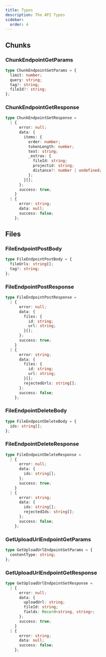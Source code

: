 ```yaml
---
title: Types
description: The API Types
sidebar:
  order: 4
---
```


## Chunks

### ChunkEndpointGetParams

```typescript title="ChunkEndpointGetParams.ts"
type ChunkEndpointGetParams = {
  limit: number;
  query: string;
  tag?: string;
  fileId?: string;
};
```

### ChunkEndpointGetResponse

```typescript title="ChunkEndpointGetResponse.ts"
type ChunkEndpointGetResponse =
  | {
      error: null;
      data: {
        items: {
          order: number;
          tokenLength: number;
          text: string;
          _extras: {
            fileId: string;
            projectid: string;
            distance?: number | undefined;
          };
        }[];
      };
      success: true;
    }
  | {
      error: string;
      data: null;
      success: false;
    };
```

## Files

### FileEndpointPostBody

```typescript title="FileEndpointPostBody.ts"
type FileEndpointPostBody = {
  fileUrls: string[];
  tag?: string;
};
```

### FileEndpointPostResponse

```typescript title="FileEndpointPostResponse.ts"
type FileEndpointPostResponse =
  | {
      error: null;
      data: {
        files: {
          id: string;
          url: string;
        }[];
      };
      success: true;
    }
  | {
      error: string;
      data: {
        files: {
          id: string;
          url: string;
        }[];
        rejectedUrls: string[];
      };
      success: false;
    };
```

### FileEndpointDeleteBody

```typescript title="FileEndpointDeleteBody.ts"
type FileEndpointDeleteBody = {
  ids: string[];
};
```

### FileEndpointDeleteResponse

```typescript title="FileEndpointDeleteParams.ts"
type FileEndpointDeleteResponse =
  | {
      error: null;
      data: {
        ids: string[];
      };
      success: true;
    }
  | {
      error: string;
      data: {
        ids: string[];
        rejectedIds: string[];
      };
      success: false;
    };
```

### GetUploadUrlEndpointGetParams

```typescript title="GetUploadUrlEndpointGetParams.ts"
type GetUploadUrlEndpointGetParams = {
  contentType: string;
};
```

### GetUploadUrlEndpointGetResponse

```typescript title="GetUploadUrlEndpointGetResponse.ts"
type GetUploadUrlEndpointGetResponse =
  | {
      error: null;
      data: {
        uploadUrl: string;
        fileId: string;
        fields: Record<string, string>;
      };
      success: true;
    }
  | {
      error: string;
      data: null;
      success: false;
    };
```
